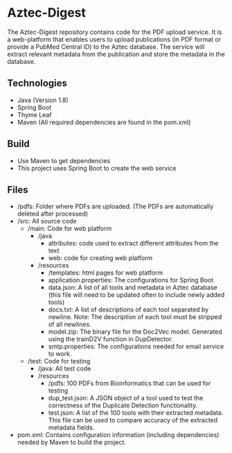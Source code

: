 # Aztec-Digest

The Aztec-Digest repository contains code for the PDF upload service. It is a web-platform that enables users to upload publications (in PDF format or provide a PubMed Central ID) to the Aztec database. The service will extract relevant metadata from the publication and store the metadata in the database.

## Technologies
- Java (Version 1.8)
- Spring Boot
- Thyme Leaf
- Maven (All required dependencies are found in the pom.xml)

## Build
- Use Maven to get dependencies
- This project uses Spring Boot to create the web service

## Files
- /pdfs: Folder where PDFs are uploaded. (The PDFs are automatically deleted after processed)
- /src: All source code
  - /main: Code for web platform
    - /java
      - attributes: code used to extract different attributes from the text
      - web: code for creating web platform
    - /resources
      - /templates: html pages for web platform
      - application.properties: The configurations for Spring Boot
      - data.json: A list of all tools and metadata in Aztec database (this file will need to be updated often to include newly added tools)
      - docs.txt: A list of descriptions of each tool separated by newline. Note: The description of each tool must be stripped of all newlines.
      - model.zip: The binary file for the Doc2Vec model. Generated using the trainD2V function in DupDetector.
      - smtp.properties: The configurations needed for email service to work.
  - /test: Code for testing
    - /java: All test code
    - /resources
      - /pdfs: 100 PDFs from Bioinformatics that can be used for testing
      - dup_test.json: A JSON object of a tool used to test the correctness of the Duplicate Detection functionality.
      - test.json: A list of the 100 tools with their extracted metadata. This file can be used to compare accuracy of the extracted metadata fields.
- pom.xml: Contains configuration information (including dependencies) needed by Maven to build the project.
